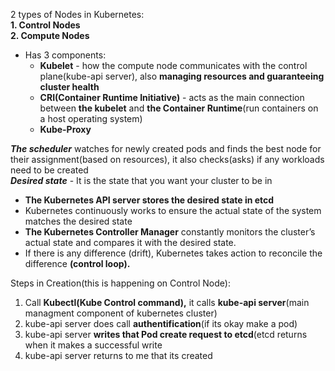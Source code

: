 2 types of Nodes in Kubernetes:  
**1. Control Nodes**  
**2. Compute Nodes**  
- Has 3 components:  
  - **Kubelet** - how the compute node communicates with the control plane(kube-api server), also **managing resources and guaranteeing cluster health**  
  - **CRI(Container Runtime Initiative)** - acts as the main connection between **the kubelet** and **the Container Runtime**(run containers on a host operating system)   
  - **Kube-Proxy**  

***The scheduler*** watches for newly created pods and finds the best node for their assignment(based on resources), it also checks(asks) if any workloads need to be created    
***Desired state*** - It is the state that you want your cluster to be in  
- **The Kubernetes API server stores the desired state in etcd**  
- Kubernetes continuously works to ensure the actual state of the system matches the desired state  
- **The Kubernetes Controller Manager** constantly monitors the cluster’s actual state and compares it with the desired state. 
- If there is any difference (drift), Kubernetes takes action to reconcile the difference **(control loop).**  

Steps in Creation(this is happening on Control Node):  
1. Call **Kubectl(Kube Control command),** it calls **kube-api server**(main managment component of kubernetes cluster)  
2. kube-api server does call **authentification**(if its okay make a pod)  
3. kube-api server **writes that Pod create request to etcd**(etcd returns when it makes a successful write  
4. kube-api server returns to me that its created  
